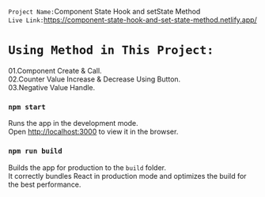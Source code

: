 `Project Name:`Component State Hook and setState Method \
`Live Link:`https://component-state-hook-and-set-state-method.netlify.app/

`Using Method in This Project:`
==============================
01.Component Create & Call.\
02.Counter Value Increase & Decrease Using Button.\
03.Negative Value Handle.

### `npm start`

Runs the app in the development mode.\
Open [http://localhost:3000](http://localhost:3000) to view it in the browser.

### `npm run build`

Builds the app for production to the `build` folder.\
It correctly bundles React in production mode and optimizes the build for the best performance.




